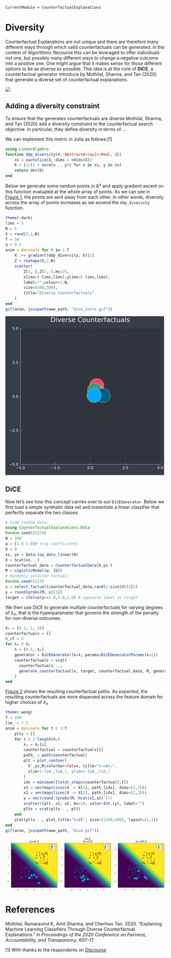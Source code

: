
``` @meta
CurrentModule = CounterfactualExplanations 
```

# Diversity

Counterfactual Explanations are not unique and there are therefore many different ways through which valid counterfactuals can be generated. In the context of Algorithmic Recourse this can be leveraged to offer individuals not one, but possibly many different ways to change a negative outcome into a positive one. One might argue that it makes sense for those different options to be as diverse as possible. This idea is at the core of **DiCE**, a counterfactual generator introduce by Mothilal, Sharma, and Tan (2020) that generate a diverse set of counterfactual explanations.

![](https://discourse.julialang.org/t/getting-around-zygote-mutating-array-issue/83907/2.png)

## Adding a diversity constraint

To ensure that the generates counterfactuals are diverse Mothilal, Sharma, and Tan (2020) add a diversity constraint to the counterfactual search objective. In particular, they define diversity in terms of …

We can implement this metric in Julia as follows:[1]

``` julia
using LinearAlgebra
function ddp_diversity(X::AbstractArray{<:Real, 3})
    xs = eachslice(X, dims = ndims(X))
    K = [1/(1 + norm(x .- y)) for x in xs, y in xs]
    return det(K)
end
```

Below we generate some random points in ℝ² and apply gradient ascent on this function evaluated at the whole array of points. As we can see in [Figure 1](#fig-intro), the points are sent away from each other. In other words, diversity across the array of points increases as we ascend the `ddp_diversity` function.

``` julia
theme(:dark)
lims = 5
N = 5
X = rand(2,1,N)
T = 50
η = 0.1
anim = @animate for t in 1:T
    X .+= gradient(ddp_diversity, X)[1]
    Z = reshape(X,2,N)
    scatter(
        Z[1,:],Z[2,:],ms=25, 
        xlims=(-lims,lims),ylims=(-lims,lims),
        label="",colour=1:N,
        size=(500,500),
        title="Diverse Counterfactuals"
    )
end
gif(anim, joinpath(www_path, "dice_intro.gif"))
```

![Figure 1: Diversifying an array of points.](../www/dice_intro.gif)

## DiCE

Now let’s see how this concept carries over to our `DiCEGenerator`. Below we first load a simple synthetic data set and instantiate a linear classifier that perfectly separate the two classes.

``` julia
# Some random data:
using CounterfactualExplanations.Data
Random.seed!(1234)
N = 100
w = [1.0 1.0]# true coefficients
b = 0
xs, ys = Data.toy_data_linear(N)
X = hcat(xs...)
counterfactual_data = CounterfactualData(X,ys')
M = LogisticModel(w, [b])
# Randomly selected factual:
Random.seed!(123)
x = select_factual(counterfactual_data,rand(1:size(X)[2]))
y = round(probs(M, x)[1])
target = ifelse(y==1.0,0.0,1.0) # opposite label as target
```

We then use DiCE to generate multiple counterfactuals for varying degrees of *λ*₂, that is the hyperparameter that governs the strength of the penalty for non-diverse outcomes.

``` julia
Λ₂ = [0.1, 1, 10]
counterfactuals = []
n_cf = 5
for λ₂ ∈ Λ₂  
    λ = [0.1, λ₂]
    generator = DiCEGenerator(λ=λ; params=DiCEGeneratorParams(ϵ=1))
    counterfactuals = vcat(
      counterfactuals...,
      generate_counterfactual(x, target, counterfactual_data, M, generator; num_counterfactuals=n_cf)
    )
end
```

[Figure 2](#fig-dice) shows the resulting counterfactual paths. As expected, the resulting counterfactuals are more dispersed across the feature domain for higher choices of *λ*₂

``` julia
theme(:wong)
T = 100
lim_ = 7.5
anim = @animate for t ∈ 1:T
    plts = []
    for i ∈ 1:length(Λ₂)
        λ₂ = Λ₂[i]
        counterfactual = counterfactuals[i]  
        path_ = path(counterfactual)
        plt = plot_contour(
          X',ys,M;colorbar=false, title="λ₂=$λ₂",
          xlim=(-lim_,lim_), ylim=(-lim_,lim_)
        )
        idx = minimum([total_steps(counterfactual),t])
        x1 = vec(mapslices(X -> X[1], path_[idx], dims=(1,2)))
        x2 = vec(mapslices(X -> X[2], path_[idx], dims=(1,2)))
        y = vec(round.(probs(M, hcat(x1,x2)')))
        scatter!(plt, x1, x2, ms=10, color=Int.(y), label="")
        plts = vcat(plts..., plt)
    end
    plot(plts..., plot_title="t=$t", size=(1200,400), layout=(1,3))
end
gif(anim, joinpath(www_path, "dice.gif"))
```

![Figure 2: Generating diverse counterfactuals through DiCE. The penalty for non-diverse outcomes ($\_2) increase from left to right.](../www/dice.gif)

# References

Mothilal, Ramaravind K, Amit Sharma, and Chenhao Tan. 2020. “Explaining Machine Learning Classifiers Through Diverse Counterfactual Explanations.” In *Proceedings of the 2020 Conference on Fairness, Accountability, and Transparency*, 607–17.

[1] With thanks to the respondents on [Discourse](https://discourse.julialang.org/t/getting-around-zygote-mutating-array-issue/83907/2.png)
